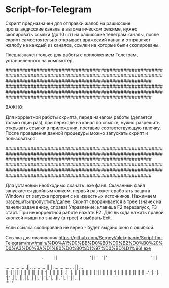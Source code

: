 # Script-for-Telegram
Скрипт предназначен для отправки жалоб на рашисские пропагандисские каналы в автоматическом режиме, нужно скопировать ссылки (до 10 шт) на рашисские телеграм каналы, после скрипт самостоятельно открывает вражеский канал и отправляет жалобу на каждый из каналов, ссылки на которые были скопированы. 

Пледназначен  только для работы с приложением Телеграм, установленного на компьютер.

####################################################################################################################################################################
####################################################################################################################################################################

ВАЖНО:

Для корректной работы  скрипта, перед началом работы  (делается только один раз), при переходе на канал по ссылке, нужно разрешить открывать ссылки в приложении, поставив соответствующую галочку. После проведения данной процедуры можно запускать скрипт и пользоваться.  

####################################################################################################################################################################
####################################################################################################################################################################

Для установки необходимо  скачать .exe файл.  Скачанный файл запускается двойным кликом. первый раз ожет сработать защита Windows от запуска програм с не известных источников. Нажимаем разрешить/пропустить/далее. Скрипт сворачивается в трее (значек на панели задач внизу, справа) 
Управление: клавиша F2 перезапуск, F3 старт. При не корректной работе нажать F2. Для выхода нажать правой кнопкой мыши по значку (в трее) и выбрать Exit.  

Если ссылка скопирована не верно - будет выдано окно с ошибкой. 

Ссылка для скачивания https://github.com/SergeyValekghanin/Script-for-Telegram/raw/main/%D0%A1%D0%BB%D0%B0%D0%B2%D0%B0%20%D0%A3%D0%BA%D1%80%D0%B0%D1%97%D0%BD%D1%96!.exe

                    .    ||              '||' '|'                   '||          
... ...  ... ...  .||.  ...  .. ...        || |   .... ... ... ...   ||    ...   
 ||'  ||  ||  ||   ||    ||   ||  ||        ||     '|.  |   ||  ||   ||  .|  '|. 
 ||    |  ||  ||   ||    ||   ||  ||       | ||     '|.|    ||  ||   ||  ||   || 
 ||...'   '|..'|.  '|.' .||. .||. ||.    .|   ||.    '|     '|..'|. .||.  '|..|' 
 ||                                               .. |                           
''''                                               ''                            
